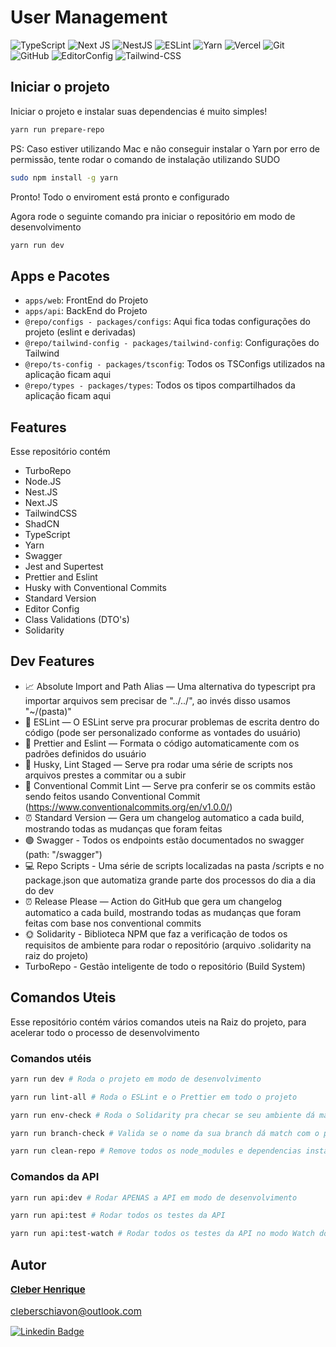 # User Management

![TypeScript](https://img.shields.io/badge/typescript-%23007ACC.svg?style=for-the-badge&logo=typescript&logoColor=white)
![Next JS](https://img.shields.io/badge/Next-black?style=for-the-badge&logo=next.js&logoColor=white)
![NestJS](https://img.shields.io/badge/nestjs-%23E0234E.svg?style=for-the-badge&logo=nestjs&logoColor=white)
![ESLint](https://img.shields.io/badge/ESLint-4B3263?style=for-the-badge&logo=eslint&logoColor=white)
![Yarn](https://img.shields.io/badge/Yarn-2C8EBB?style=for-the-badge&logo=yarn&logoColor=white)
![Vercel](https://img.shields.io/badge/vercel-%23000000.svg?style=for-the-badge&logo=vercel&logoColor=white)
![Git](https://img.shields.io/badge/git-%23F05033.svg?style=for-the-badge&logo=git&logoColor=white)
![GitHub](https://img.shields.io/badge/github-%23121011.svg?style=for-the-badge&logo=github&logoColor=white)
![EditorConfig](https://img.shields.io/badge/Editor%20Config-E0EFEF?style=for-the-badge&logo=editorconfig&logoColor=000)
![Tailwind-CSS](https://img.shields.io/badge/Tailwind_CSS-38B2AC?style=for-the-badge&logo=tailwind-css&logoColor=white)

## Iniciar o projeto

Iniciar o projeto e instalar suas dependencias é muito simples!

```sh
yarn run prepare-repo
```

PS: Caso estiver utilizando Mac e não conseguir instalar o Yarn por erro de permissão, tente rodar o comando de instalação utilizando SUDO

```sh
sudo npm install -g yarn
```

Pronto! Todo o enviroment está pronto e configurado

Agora rode o seguinte comando pra iniciar o repositório em modo de desenvolvimento

```sh
yarn run dev
```

## Apps e Pacotes

- `apps/web`: FrontEnd do Projeto
- `apps/api`: BackEnd do Projeto
- `@repo/configs - packages/configs`: Aqui fica todas configurações do projeto (eslint e derivadas)
- `@repo/tailwind-config - packages/tailwind-config`: Configurações do Tailwind
- `@repo/ts-config - packages/tsconfig`: Todos os TSConfigs utilizados na aplicação ficam aqui
- `@repo/types - packages/types`: Todos os tipos compartilhados da aplicação ficam aqui


## Features

Esse repositório contém

- TurboRepo
- Node.JS
- Nest.JS
- Next.JS
- TailwindCSS
- ShadCN
- TypeScript
- Yarn
- Swagger
- Jest and Supertest
- Prettier and Eslint
- Husky with Conventional Commits
- Standard Version
- Editor Config
- Class Validations (DTO's)
- Solidarity

## Dev Features

- 📈 Absolute Import and Path Alias — Uma alternativa do typescript pra importar arquivos sem precisar de "../../", ao invés disso usamos "~/(pasta)"
- 📏 ESLint — O ESLint serve pra procurar problemas de escrita dentro do código (pode ser personalizado conforme as vontades do usuário)
- 💖 Prettier and Eslint — Formata o código automaticamente com os padrões definidos do usuário
- 🐶 Husky, Lint Staged — Serve pra rodar uma série de scripts nos arquivos prestes a commitar ou a subir
- 🤖 Conventional Commit Lint — Serve pra conferir se os commits estão sendo feitos usando Conventional Commit (https://www.conventionalcommits.org/en/v1.0.0/)
- ⏰ Standard Version — Gera um changelog automatico a cada build, mostrando todas as mudanças que foram feitas
- 🟢 Swagger - Todos os endpoints estão documentados no swagger (path: "/swagger")
- 💻 Repo Scripts - Uma série de scripts localizadas na pasta /scripts e no package.json que automatiza grande parte dos processos do dia a dia do dev
- ⏰ Release Please — Action do GitHub que gera um changelog automatico a cada build, mostrando todas as mudanças que foram feitas com base nos conventional commits
- 🌞 Solidarity - Biblioteca NPM que faz a verificação de todos os requisitos de ambiente para rodar o repositório (arquivo .solidarity na raiz do projeto)
- TurboRepo - Gestão inteligente de todo o repositório (Build System)

## Comandos Uteis

Esse repositório contém vários comandos uteis na Raiz do projeto, para acelerar todo o processo de desenvolvimento

### Comandos utéis

```sh
yarn run dev # Roda o projeto em modo de desenvolvimento
```

```sh
yarn run lint-all # Roda o ESLint e o Prettier em todo o projeto
```

```sh
yarn run env-check # Roda o Solidarity pra checar se seu ambiente dá match com os requisitos do repositório
```

```sh
yarn run branch-check # Valida se o nome da sua branch dá match com o padrão da invillia
```

```sh
yarn run clean-repo # Remove todos os node_modules e dependencias instaladas do aplicativo, esse comando é util pra quando o dev precisar de reinstalar o repositório por algum motivo
```

### Comandos da API

```sh
yarn run api:dev # Rodar APENAS a API em modo de desenvolvimento
```

```sh
yarn run api:test # Rodar todos os testes da API
```

```sh
yarn run api:test-watch # Rodar todos os testes da API no modo Watch do Jest
```

## Autor

 <div style="display: flex; flex-direction: column; gap: 1rem; font-size: 15px">
 <a href="https://www.linkedin.com/in/cleberschiavon">
 <b>Cleber Henrique</b>
</a>
 <a href="mailto:cleberschiavon@outlook.com">
cleberschiavon@outlook.com
</a>
 </div>

[![Linkedin Badge](https://img.shields.io/badge/LinkedIn-0077B5?style=for-the-badge&logo=linkedin&logoColor=white)](https://www.linkedin.com/in/cleberschiavon)

